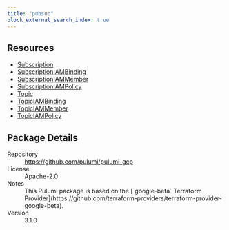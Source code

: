 ```yaml
---
title: "pubsub"
block_external_search_index: true
---
```


<!-- WARNING: this file was generated by Pulumi Docs Generator. -->
<!-- Do not edit by hand unless you're certain you know what you are doing! -->



<h2 id="resources">Resources</h2>
<ul class="api">
    <li><a href="subscription" title="Subscription"><span class="symbol resource"></span>Subscription</a></li>
    <li><a href="subscriptioniambinding" title="SubscriptionIAMBinding"><span class="symbol resource"></span>SubscriptionIAMBinding</a></li>
    <li><a href="subscriptioniammember" title="SubscriptionIAMMember"><span class="symbol resource"></span>SubscriptionIAMMember</a></li>
    <li><a href="subscriptioniampolicy" title="SubscriptionIAMPolicy"><span class="symbol resource"></span>SubscriptionIAMPolicy</a></li>
    <li><a href="topic" title="Topic"><span class="symbol resource"></span>Topic</a></li>
    <li><a href="topiciambinding" title="TopicIAMBinding"><span class="symbol resource"></span>TopicIAMBinding</a></li>
    <li><a href="topiciammember" title="TopicIAMMember"><span class="symbol resource"></span>TopicIAMMember</a></li>
    <li><a href="topiciampolicy" title="TopicIAMPolicy"><span class="symbol resource"></span>TopicIAMPolicy</a></li>
</ul>

<h2 id="package-details">Package Details</h2>
<dl class="package-details">
	<dt>Repository</dt>
	<dd><a href="https://github.com/pulumi/pulumi-gcp">https://github.com/pulumi/pulumi-gcp</a></dd>
	<dt>License</dt>
	<dd>Apache-2.0</dd>
    <dt>Notes</dt>
	<dd>This Pulumi package is based on the [`google-beta` Terraform Provider](https://github.com/terraform-providers/terraform-provider-google-beta).</dd>
	<dt>Version</dt>
	<dd>3.1.0</dd>
</dl>


